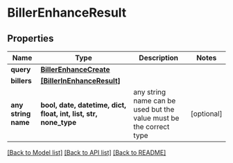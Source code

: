 # BillerEnhanceResult


## Properties
Name | Type | Description | Notes
------------ | ------------- | ------------- | -------------
**query** | [**BillerEnhanceCreate**](BillerEnhanceCreate.md) |  | 
**billers** | [**[BillerInEnhanceResult]**](BillerInEnhanceResult.md) |  | 
**any string name** | **bool, date, datetime, dict, float, int, list, str, none_type** | any string name can be used but the value must be the correct type | [optional]

[[Back to Model list]](../README.md#documentation-for-models) [[Back to API list]](../README.md#documentation-for-api-endpoints) [[Back to README]](../README.md)


